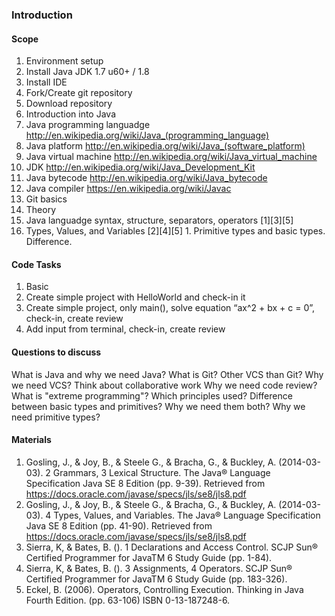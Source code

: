 ### Introduction

#### Scope

1. Environment setup
  1. Install Java JDK 1.7 u60+ / 1.8
  2. Install IDE
  3. Fork/Create git repository
  4. Download repository
2. Introduction into Java
  1. Java programming languadge http://en.wikipedia.org/wiki/Java_(programming_language)
  2. Java platform http://en.wikipedia.org/wiki/Java_(software_platform)
  3. Java virtual machine http://en.wikipedia.org/wiki/Java_virtual_machine
  4. JDK http://en.wikipedia.org/wiki/Java_Development_Kit
  5. Java bytecode http://en.wikipedia.org/wiki/Java_bytecode
  6. Java compiler https://en.wikipedia.org/wiki/Javac
3. Git basics
4. Theory
  1. Java languadge syntax, structure, separators, operators [1][3][5]
  2. Types, Values, and Variables [2][4][5]
    1. Primitive types and basic types. Difference.


#### Code Tasks

1. Basic
  1. Create simple project with HelloWorld and check-in it
  2. Create simple project, only main(), solve equation “ax^2 + bx + c = 0”, check-in, create review
  3. Add input from terminal, check-in, create review

#### Questions to discuss

What is Java and why we need Java?
What is Git?
Other VCS than Git?
Why we need VCS? Think about collaborative work
Why we need code review?
What is "extreme programming"? Which principles used?
Difference between basic types and primitives? Why we need them both? Why we need primitive types?

#### Materials

1. Gosling, J., & Joy, B., & Steele G., & Bracha, G., & Buckley, A. (2014-03-03). 2 Grammars, 3 Lexical Structure. The Java® Language Specification Java SE 8 Edition (pp. 9-39). Retrieved from https://docs.oracle.com/javase/specs/jls/se8/jls8.pdf
2. Gosling, J., & Joy, B., & Steele G., & Bracha, G., & Buckley, A. (2014-03-03). 4 Types, Values, and Variables. The Java® Language Specification Java SE 8 Edition (pp. 41-90). Retrieved from https://docs.oracle.com/javase/specs/jls/se8/jls8.pdf
3. Sierra, K, & Bates, B. (). 1 Declarations and Access Control. SCJP Sun® Certified Programmer for JavaTM 6 Study Guide (pp. 1-84).
4. Sierra, K, & Bates, B. (). 3 Assignments, 4 Operators. SCJP Sun® Certified Programmer for JavaTM 6 Study Guide (pp. 183-326).
5. Eckel, B. (2006). Operators, Controlling Execution. Thinking in Java Fourth Edition. (pp. 63-106) ISBN 0-13-187248-6.

